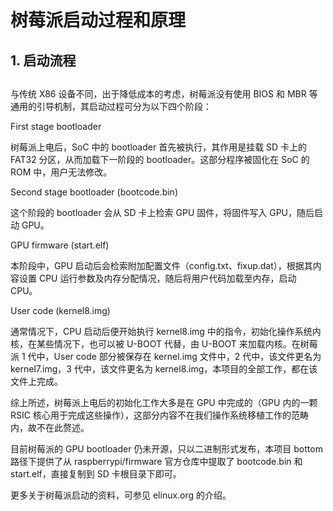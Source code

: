 # 树莓派启动过程和原理

## 1. 启动流程


## 

与传统 X86 设备不同，出于降低成本的考虑，树莓派没有使用 BIOS 和 MBR 等通用的引导机制，其启动过程可分为以下四个阶段：

First stage bootloader

树莓派上电后，SoC 中的 bootloader 首先被执行，其作用是挂载 SD 卡上的 FAT32 分区，从而加载下一阶段的 bootloader。这部分程序被固化在 SoC 的 ROM 中，用户无法修改。

Second stage bootloader (bootcode.bin)

这个阶段的 bootloader 会从 SD 卡上检索 GPU 固件，将固件写入 GPU，随后启动 GPU。

GPU firmware (start.elf)

本阶段中，GPU 启动后会检索附加配置文件（config.txt、fixup.dat），根据其内容设置 CPU 运行参数及内存分配情况，随后将用户代码加载至内存，启动 CPU。

User code (kernel8.img)

通常情况下，CPU 启动后便开始执行 kernel8.img 中的指令，初始化操作系统内核，在某些情况下，也可以被 U-BOOT 代替，由 U-BOOT 来加载内核。在树莓派 1 代中，User code 部分被保存在 kernel.img 文件中，2 代中，该文件更名为 kernel7.img，3 代中，该文件更名为 kernel8.img，本项目的全部工作，都在该文件上完成。

综上所述，树莓派上电后的初始化工作大多是在 GPU 中完成的（GPU 内的一颗 RSIC 核心用于完成这些操作），这部分内容不在我们操作系统移植工作的范畴内，故不在此赘述。

目前树莓派的 GPU bootloader 仍未开源，只以二进制形式发布，本项目 bottom 路径下提供了从 raspberrypi/firmware 官方仓库中提取了 bootcode.bin 和 start.elf，直接复制到 SD 卡根目录下即可。

更多关于树莓派启动的资料，可参见 elinux.org 的介绍。